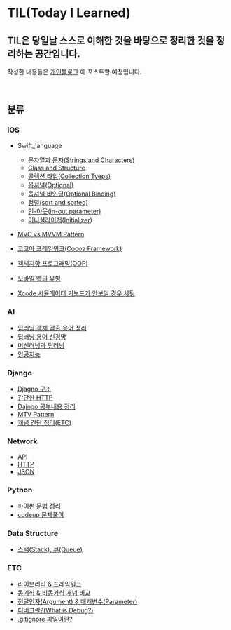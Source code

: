 # TIL(Today I Learned)

## TIL은 당일날 스스로 이해한 것을 바탕으로 정리한 것을 정리하는 공간입니다.

작성한 내용들은 [개인블로그](https://jud00.tistory.com/) 에 포스트할 예정입니다.

<br>

## 분류

### iOS
- Swift_language
    - [문자열과 문자(Strings and Characters)](https://github.com/GwangYong/TIL/blob/master/iOS/Swift_language/%EB%AC%B8%EC%9E%90%EC%97%B4%EA%B3%BC%20%EB%AC%B8%EC%9E%90%20(Strings%20and%20Characters).md)
    - [Class and Structure](https://github.com/GwangYong/TIL/blob/master/iOS/Swift_language/Class%20and%20Structure.md)
    - [콜렉션 타입(Collection Tyeps)](https://github.com/GwangYong/TIL/blob/master/iOS/Swift_language/%EC%BD%9C%EB%A0%89%EC%85%98%20%ED%83%80%EC%9E%85%20(Collection%20Types).md)
    - [옵셔널(Optional)](https://github.com/GwangYong/TIL/blob/master/iOS/Swift_language/Optional.md)
    - [옵셔널 바인딩(Optional Binding)](https://github.com/Gwangyong/TIL/blob/master/iOS/Swift_language/Optional%20Binding.md)
    - [정렬(sort and sorted)](https://github.com/Gwangyong/TIL/blob/master/iOS/Swift_language/%EC%A0%95%EB%A0%AC(sort%20and%20sorted).md)
    - [인-아웃(in-out parameter)](https://github.com/Gwangyong/TIL/blob/master/iOS/Swift_language/inout%20Parameter.md)
    - [이니셜라이저(Initializer)](https://github.com/Gwangyong/TIL/blob/master/iOS/Swift_language/Initializer.md)

- [MVC vs MVVM Pattern](https://github.com/GwangYong/TIL/blob/master/iOS/MVC%20vs%20MVVM%20Pattern.md)
- [코코아 프레임워크(Cocoa Framework)](https://github.com/Gwangyong/TIL/blob/master/iOS/What%20is%20Cocoa%20Framework%3F.md)
- [객체지향 프로그래밍(OOP)](https://github.com/Gwangyong/TIL/blob/master/iOS/%EA%B0%9D%EC%B2%B4%20%EC%A7%80%ED%96%A5%20%ED%94%84%EB%A1%9C%EA%B7%B8%EB%9E%98%EB%B0%8D(OOP).md)
- [모바일 앱의 유형](https://github.com/Gwangyong/TIL/blob/master/iOS/%EB%AA%A8%EB%B0%94%EC%9D%BC%20%EC%95%B1%EC%9D%98%20%EC%9C%A0%ED%98%95.md)
- [Xcode 시뮬레이터 키보드가 안보일 경우 세팅](https://github.com/Gwangyong/TIL/blob/master/iOS/Xcode%20%EC%8B%9C%EB%AE%AC%EB%A0%88%EC%9D%B4%ED%84%B0%20%ED%82%A4%EB%B3%B4%EB%93%9C%EA%B0%80%20%EC%95%88%EB%B3%B4%EC%9D%BC%20%EA%B2%BD%EC%9A%B0.md)

### AI
- [딥러닝 객체 검출 용어 정리](https://github.com/GwangYong/TIL/blob/master/AI/%EB%94%A5%EB%9F%AC%EB%8B%9D%20%EA%B0%9D%EC%B2%B4%20%EA%B2%80%EC%B6%9C%20%EC%9A%A9%EC%96%B4%20%EC%A0%95%EB%A6%AC.md)
- [딥러닝 용어 신경망](https://github.com/GwangYong/TIL/blob/master/AI/%EB%94%A5%EB%9F%AC%EB%8B%9D%20%EC%9A%A9%EC%96%B4%20%EC%8B%A0%EA%B2%BD%EB%A7%9D.md)
- [머신러닝과 딥러닝](https://github.com/GwangYong/TIL/blob/master/AI/%EB%A8%B8%EC%8B%A0%EB%9F%AC%EB%8B%9D%EA%B3%BC%20%EB%94%A5%EB%9F%AC%EB%8B%9D.md)
- [인공지능](https://github.com/GwangYong/TIL/blob/master/AI/%EC%9D%B8%EA%B3%B5%EC%A7%80%EB%8A%A5.md)

### Django
- [Djagno 구조](https://github.com/GwangYong/TIL/blob/master/Django/Django_Directory.md)
- [간단한 HTTP](https://github.com/GwangYong/TIL/blob/master/Django/Django_HTTP.md)
- [Dajngo 공부내용 정리](https://github.com/GwangYong/TIL/blob/master/Django/Django_Study_Alone.md)
- [MTV Pattern](https://github.com/GwangYong/TIL/blob/master/Django/MTV%20Pattern.md)
- [개념 간단 정리(ETC)](https://github.com/GwangYong/TIL/blob/master/Django/ETC.md)

### Network
- [API](https://github.com/GwangYong/TIL/blob/master/Network/API.md)
- [HTTP](https://github.com/GwangYong/TIL/blob/master/Network/HTTP.md)
- [JSON](https://github.com/GwangYong/TIL/blob/master/Network/JSON.md)

### Python
- [파이썬 문법 정리](https://github.com/GwangYong/TIL/blob/master/Python/python_language.md)
- [codeup 문제풀이](https://github.com/GwangYong/TIL/tree/master/Python/codeup)

### Data Structure
- [스택(Stack), 큐(Queue)](https://github.com/Gwangyong/TIL/blob/master/Data%20structure/%EC%8A%A4%ED%83%9D(Stack)%2C%20%ED%81%90(Queue).md)

### ETC
- [라이브러리 & 프레임워크](https://github.com/GwangYong/TIL/blob/master/ETC/Library%20%26%20Framework%20%26%20etc...md)
- [동기식 & 비동기식 개념 비교](https://github.com/Gwangyong/TIL/blob/master/ETC/%EB%8F%99%EA%B8%B0%EC%8B%9D%20%EC%B2%98%EB%A6%AC%20%EB%AA%A8%EB%8D%B8%20%26%20%EB%B9%84%EB%8F%99%EA%B8%B0%EC%8B%9D%20%EC%B2%98%EB%A6%AC%20%EB%AA%A8%EB%8D%B8.md)
- [전달인자(Argument) & 매개변수(Parameter)](https://github.com/Gwangyong/TIL/blob/master/ETC/%EC%A0%84%EB%8B%AC%EC%9D%B8%EC%9E%90(Argument)%EC%99%80%20%EB%A7%A4%EA%B0%9C%EB%B3%80%EC%88%98(Parameter).md)
- [디버그란?(What is Debug?)](https://github.com/Gwangyong/TIL/blob/master/ETC/%EB%94%94%EB%B2%84%EA%B7%B8%EB%9E%80%3F.md)
- [.gitignore 파일이란?](https://github.com/Gwangyong/TIL/blob/master/ETC/.gitignore%20%ED%8C%8C%EC%9D%BC%EC%9D%B4%EB%9E%80%3F.md)
